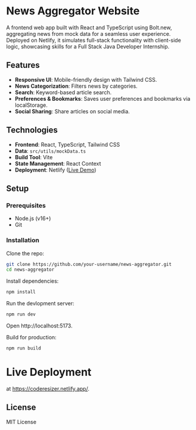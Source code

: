 # News Aggregator Website

A frontend web app built with React and TypeScript using Bolt.new, aggregating news from mock data for a seamless user experience. Deployed on Netlify, it simulates full-stack functionality with client-side logic, showcasing skills for a Full Stack Java Developer Internship.

## Features

- **Responsive UI**: Mobile-friendly design with Tailwind CSS.
- **News Categorization**: Filters news by categories.
- **Search**: Keyword-based article search.
- **Preferences & Bookmarks**: Saves user preferences and bookmarks via localStorage.
- **Social Sharing**: Share articles on social media.

## Technologies

- **Frontend**: React, TypeScript, Tailwind CSS
- **Data**: `src/utils/mockData.ts`
- **Build Tool**: Vite
- **State Management**: React Context
- **Deployment**: Netlify ([Live Demo](https://coderesizer.netlify.app/))

## Setup

### Prerequisites

- Node.js (v16+)
- Git

### Installation

Clone the repo:

```bash
git clone https://github.com/your-username/news-aggregator.git
cd news-aggregator
```
Install dependencies:

```bash
npm install
```

Run the devlopment server:

```bash
npm run dev
```
Open http://localhost:5173.

Build for production:

```bash
npm run build
```

# Live Deployment
at https://coderesizer.netlify.app/.

## License
MIT License

